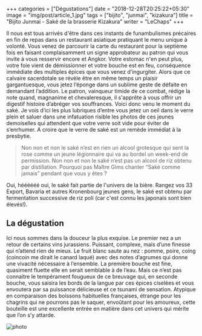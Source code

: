 +++
categories = ["Dégustations"]
date = "2018-12-28T20:25:22+05:30"
image = "img/post/article_1.jpg"
tags = ["bijito", "junmai", "kizakura"] 
title = "Bijito Junmai - Saké de la brasserie Kizakura"
writer = "LeChaps"
+++

Il nous est tous arrivés d'être dans ces instants de funambulismes précaires en fin de repas dans un restaurant asiatique pratiquant le menu unique à volonté. Vous venez de parcourir la carte du restaurant pour la septième fois en faisant complaisamment un signe approbateur au patron qui vous invite à vous resservir encore et Angkor. Votre estomac n'en peut plus, votre foie vient de démissionner et votre bouche est en feu, conséquence immédiate des multiples épices que vous venez d'ingurgiter. Alors que ce calvaire sacerdotale se révèle être en même temps un plaisir gargantuesque,  vous jetez l’éponge dans un sublime geste de défaite en demandant l’addition. Le patron, vainqueur timide de ce combat, rédige la note quand, magnanime et chevaleresque, il s'apprête à vous offrir un digestif histoire d’abréger vos souffrances. Voici donc venu le moment du saké. Je vois d’ici les plus lubriques d’entre vous jetez un oeil dans le verre plein et saluer dans une infatuation risible les photos de ces jeunes demoiselles qui attendent que votre verre soit vide pour éviter de s’enrhumer. A croire que le verre de saké est un remède immédiat à la presbytie.

> Non non et non le saké n’est en rien un alcool grotesque qui sent la rose comme un jeune légionnaire qui va au bordel un week-end de permission. Non non et non le saké n’est pas un alcool de riz obtenu par distillation. Pourquoi pas Maître Gims chanter “Saké comme jamais” pendant que vous y êtes ?

Oui, héééééé oui, le saké fait partie de l'univers de la bière. Rangez vos 33 Export, Bavaria et autres Kronenbourg jeunes gens, le saké est obtenu par fermentation successive de riz poli (car c'est connu les japonais sont bien élevés!).

## La dégustation

Ici nous sommes dans la douceur la plus exquise. Le premier nez a un retour de certains vins jurassiens. Puissant, complexe, mais d’une finesse qui n’attend rien de mieux. Le fruit blanc saute au nez : pomme, poire, coing (coincoin me dirait le canard laqué) avec des notes d’agrumes qui donne une vivacité nécessaire à l’ensemble. La première bouche est fine, quasiment fluette elle en serait semblable à de l’eau. Mais ce n’est pas connaitre le tempérament fougueux de ce breuvage qui, en seconde bouche, vous saisira les bords de la langue par ces épices ciselées et vous envoutera par sa puissance délicieuse et ce tsunami de sensation. 
Atypique en comparaison des boissons habituelles françaises, étrange pour les chagrins qui ne pourrons pas le saquer, envoûtant pour les amoureux, cette bouteille est une excellente entrée en matière dans cet univers qui mérite que l’on s’y attarde. 

![photo][1]

[1]: /img/post/bijito.jpg
